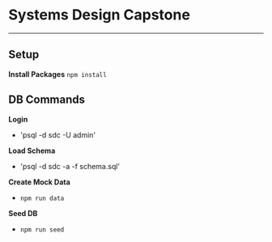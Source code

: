 # Systems Design Capstone
---

## Setup
**Install Packages**
`npm install`

## DB Commands
**Login**
- 'psql -d sdc -U admin'

**Load Schema**
- 'psql -d sdc -a -f schema.sql'

**Create Mock Data**
- `npm run data`

**Seed DB**
- `npm run seed`


